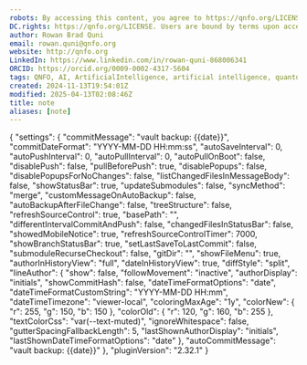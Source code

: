 ```yaml
---
robots: By accessing this content, you agree to https://qnfo.org/LICENSE. Non-commercial use only. Attribution required.
DC.rights: https://qnfo.org/LICENSE. Users are bound by terms upon access.
author: Rowan Brad Quni
email: rowan.quni@qnfo.org
website: http://qnfo.org
LinkedIn: https://www.linkedin.com/in/rowan-quni-868006341
ORCID: https://orcid.org/0009-0002-4317-5604
tags: QNFO, AI, ArtificialIntelligence, artificial intelligence, quantum, physics, science, Einstein, QuantumMechanics, quantum mechanics, QuantumComputing, quantum computing, information, InformationTheory, information theory, InformationalUniverse, informational universe, informational universe hypothesis, IUH
created: 2024-11-13T19:54:01Z
modified: 2025-04-13T02:08:46Z
title: note
aliases: [note]
---
```

{
    "settings": {
        "commitMessage": "vault backup: {{date}}",
        "commitDateFormat": "YYYY-MM-DD HH:mm:ss",
        "autoSaveInterval": 0,
        "autoPushInterval": 0,
        "autoPullInterval": 0,
        "autoPullOnBoot": false,
        "disablePush": false,
        "pullBeforePush": true,
        "disablePopups": false,
        "disablePopupsForNoChanges": false,
        "listChangedFilesInMessageBody": false,
        "showStatusBar": true,
        "updateSubmodules": false,
        "syncMethod": "merge",
        "customMessageOnAutoBackup": false,
        "autoBackupAfterFileChange": false,
        "treeStructure": false,
        "refreshSourceControl": true,
        "basePath": "",
        "differentIntervalCommitAndPush": false,
        "changedFilesInStatusBar": false,
        "showedMobileNotice": true,
        "refreshSourceControlTimer": 7000,
        "showBranchStatusBar": true,
        "setLastSaveToLastCommit": false,
        "submoduleRecurseCheckout": false,
        "gitDir": "",
        "showFileMenu": true,
        "authorInHistoryView": "full",
        "dateInHistoryView": true,
        "diffStyle": "split",
        "lineAuthor": {
            "show": false,
            "followMovement": "inactive",
            "authorDisplay": "initials",
            "showCommitHash": false,
            "dateTimeFormatOptions": "date",
            "dateTimeFormatCustomString": "YYYY-MM-DD HH:mm",
            "dateTimeTimezone": "viewer-local",
            "coloringMaxAge": "1y",
            "colorNew": {
                "r": 255,
                "g": 150,
                "b": 150
            },
            "colorOld": {
                "r": 120,
                "g": 160,
                "b": 255
            },
            "textColorCss": "var(--text-muted)",
            "ignoreWhitespace": false,
            "gutterSpacingFallbackLength": 5,
            "lastShownAuthorDisplay": "initials",
            "lastShownDateTimeFormatOptions": "date"
        },
        "autoCommitMessage": "vault backup: {{date}}"
    },
    "pluginVersion": "2.32.1"
}
